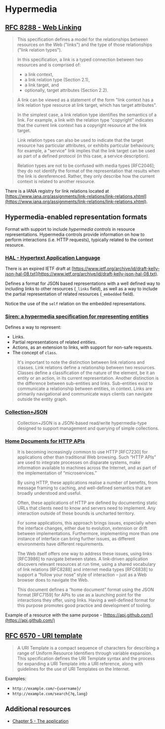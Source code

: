 # Hypermedia

## [RFC 8288 - Web Linking](ttps://tools.ietf.org/html/rfc8288)

> This specification defines a model for the relationships between
   resources on the Web ("links") and the type of those relationships
   ("link relation types").

> In this specification, a link is a typed connection between two
   resources and is comprised of:
>
>   -  a link context,
>   -  a link relation type (Section 2.1),
>   -  a link target, and
>   -  optionally, target attributes (Section 2.2).

>  A link can be viewed as a statement of the form "link context has a
   link relation type resource at link target, which has target
   attributes".

>  In the simplest case, a link relation type identifies the semantics
   of a link.  For example, a link with the relation type "copyright"
   indicates that the current link context has a copyright resource at
   the link target.

>   Link relation types can also be used to indicate that the target
   resource has particular attributes, or exhibits particular
   behaviours; for example, a "service" link implies that the link
   target can be used as part of a defined protocol (in this case, a
   service description).

>   Relation types are not to be confused with media types [RFC2046];
   they do not identify the format of the representation that results
   when the link is dereferenced.  Rather, they only describe how the
   current context is related to another resource. 

There is a IANA registry for link relations located at [https://www.iana.org/assignments/link-relations/link-relations.xhtml](https://www.iana.org/assignments/link-relations/link-relations.xhtml).

## Hypermedia-enabled representation formats

Format with support to include _hypermedia controls_ in resource representations.
Hypermedia controls provide information on how to perform interactions (i.e. HTTP requests), typically related to the context resource.

### [HAL - Hypertext Application Language](https://stateless.group/hal_specification.html)

There is an expired IETF draft at [https://www.ietf.org/archive/id/draft-kelly-json-hal-08.txt](https://www.ietf.org/archive/id/draft-kelly-json-hal-08.txt).

Defines a format for JSON based representations with a well defined way to including links to other resources (`_links` field), as well as a way to include the partial representation of related resources (`_embedded` field).

Notice the use of the `self` relation on the embedded representations.

### [Siren: a hypermedia specification for representing entities](https://github.com/kevinswiber/siren)

Defines a way to represent:
- Links.
- Partial representations of related _entities_.
- Actions, as an extension to links, with support for non-safe requests.
- The concept of `class`.

> It's important to note the distinction between link relations and classes. Link relations define a relationship between two resources. Classes define a classification of the nature of the element, be it an entity or an action, in its current representation.
> Another distinction is the difference between sub-entities and links. Sub-entities exist to communicate a relationship between entities, in context. Links are primarily navigational and communicate ways clients can navigate outside the entity graph.

### [Collection+JSON](https://github.com/collection-json/spec)

> Collection+JSON is a JSON-based read/write hypermedia-type designed to support management and querying of simple collections.

### [Home Documents for HTTP APIs](https://mnot.github.io/I-D/json-home/)

> It is becoming increasingly common to use HTTP [RFC7230] for applications other than traditional Web browsing. Such “HTTP APIs” are used to integrate processes on disparate systems, make information available to machines across the Internet, and as part of the implementation of “microservices.”

> By using HTTP, these applications realise a number of benefits, from message framing to caching, and well-defined semantics that are broadly understood and useful.

> Often, these applications of HTTP are defined by documenting static URLs that clients need to know and servers need to implement. Any interaction outside of these bounds is uncharted territory.

> For some applications, this approach brings issues, especially when the interface changes, either due to evolution, extension or drift between implementations. Furthermore, implementing more than one instance of interface can bring further issues, as different environments have different requirements.

> The Web itself offers one way to address these issues, using links [RFC3986] to navigate between states. A link-driven application discovers relevant resources at run time, using a shared vocabulary of link relations [RFC8288] and internet media types [RFC6838] to support a “follow your nose” style of interaction – just as a Web browser does to navigate the Web.

> This document defines a “home document” format using the JSON format [RFC7159] for APIs to use as a launching point for the interactions they offer, using links. Having a well-defined format for this purpose promotes good practice and development of tooling.

Example of a resource with the same purpose - [https://api.github.com/](https://api.github.com/)

## [RFC 6570 - URI template](https://tools.ietf.org/html/rfc6570)

> A URI Template is a compact sequence of characters for describing a
   range of Uniform Resource Identifiers through variable expansion.
   This specification defines the URI Template syntax and the process
   for expanding a URI Template into a URI reference, along with
   guidelines for the use of URI Templates on the Internet.

Examples:
- `http://example.com/~{username}/`
- `http://example.com/search{?q,lang}`


## Additional resources

- [Chapter 5 - The application](https://www.oreilly.com/library/view/designing-evolvable-web/9781449337919/ch05.html)
